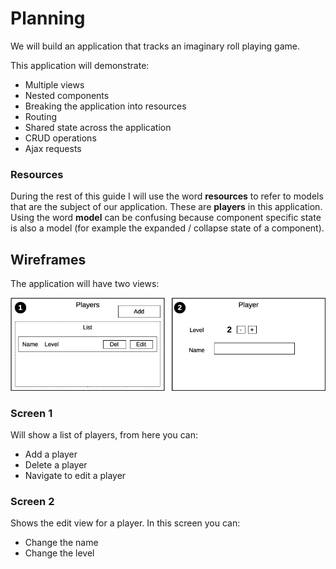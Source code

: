 # Planning

We will build an application that tracks an imaginary roll playing game.

This application will demonstrate:

- Multiple views
- Nested components
- Breaking the application into resources
- Routing
- Shared state across the application
- CRUD operations
- Ajax requests

### Resources

During the rest of this guide I will use the word __resources__ to refer to models that are the subject of our application. These are __players__ in this application. Using the word __model__ can be confusing because component specific state is also a model (for example the expanded / collapse state of a component).

## Wireframes

The application will have two views:

![Plan](plan-v06.png)

### Screen 1

Will show a list of players, from here you can:

- Add a player
- Delete a player
- Navigate to edit a player

### Screen 2

Shows the edit view for a player. In this screen you can:

- Change the name
- Change the level
